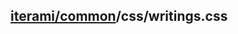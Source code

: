 [iterami/common](https://github.com/iterami/Docs.htm/blob/gh-pages/common/README.md)/css/writings.css
-----------------------------------------------------------------------------------------------------
